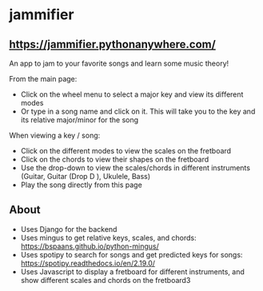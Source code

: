# jammifier

## https://jammifier.pythonanywhere.com/

An app to jam to your favorite songs and learn some music theory!

From the main page:
- Click on the wheel menu to select a major key and view its different modes
- Or type in a song name and click on it. This will take you to the key and its relative major/minor for the song

When viewing a key / song:
- Click on the different modes to view the scales on the fretboard
- Click on the chords to view their shapes on the fretboard
- Use the drop-down to view the scales/chords in different instruments (Guitar, Guitar (Drop D ), Ukulele, Bass)
- Play the song directly from this page

## About
- Uses Django for the backend
- Uses mingus to get relative keys, scales, and chords: https://bspaans.github.io/python-mingus/
- Uses spotipy to search for songs and get predicted keys for songs: https://spotipy.readthedocs.io/en/2.19.0/
- Uses Javascript to display a fretboard for different instruments, and show different scales and chords on the fretboard3


